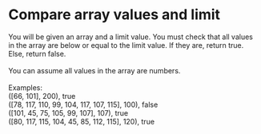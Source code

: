 # Compare array values and limit
You will be given an array and a limit value. You must check that all values in the array are below or equal to the limit value. If they are, return true. Else, return false.<br>
<br>
You can assume all values in the array are numbers.<br>
<br>
Examples:<br>
([66, 101], 200), true<br>
([78, 117, 110, 99, 104, 117, 107, 115], 100), false<br>
([101, 45, 75, 105, 99, 107], 107), true<br>
([80, 117, 115, 104, 45, 85, 112, 115], 120), true